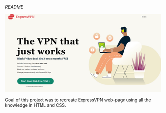 
*README*

![Design preview for the ExpressVPN webpage remake](./ExpressVPN_preview.png)

Goal of this project was to recreate ExpressVPN web-page
using all the knowledge in HTML and CSS.


